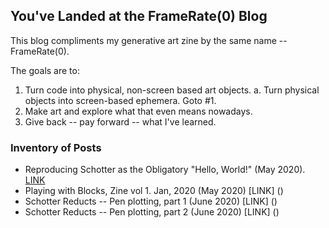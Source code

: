 ## You've Landed at the FrameRate(0) Blog

This blog compliments my generative art zine by the same name -- FrameRate(0).

The goals are to:
1. Turn code into physical, non-screen based art objects.
    a. Turn physical objects into screen-based ephemera. Goto #1.
3. Make art and explore what that even means nowadays.
4. Give back -- pay forward -- what I've learned. 

### Inventory of Posts

* Reproducing Schotter as the Obligatory "Hello, World!" (May 2020). [LINK](https://frameratezero.github.io/Blog/Reproducing_Schotter)
* Playing with Blocks, Zine vol 1. Jan, 2020 (May 2020) [LINK] ()
* Schotter Reducts -- Pen plotting, part 1 (June 2020) [LINK] ()
* Schotter Reducts -- Pen plotting, part 2 (June 2020) [LINK] ()



